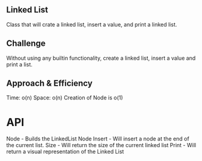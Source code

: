 ## Linked List
Class that will crate a linked list, insert a value, and print a linked list.

## Challenge
Without using any builtin functionality, create a linked list, insert a value and print a list.

## Approach & Efficiency
Time: o(n) Space: o(n)
Creation of Node is o(1)

# API
Node - Builds the LinkedList Node
Insert - Will insert a node at the end of the current list.
Size - Will return the size of the current linked list
Print - Will return a visual representation of the Linked List